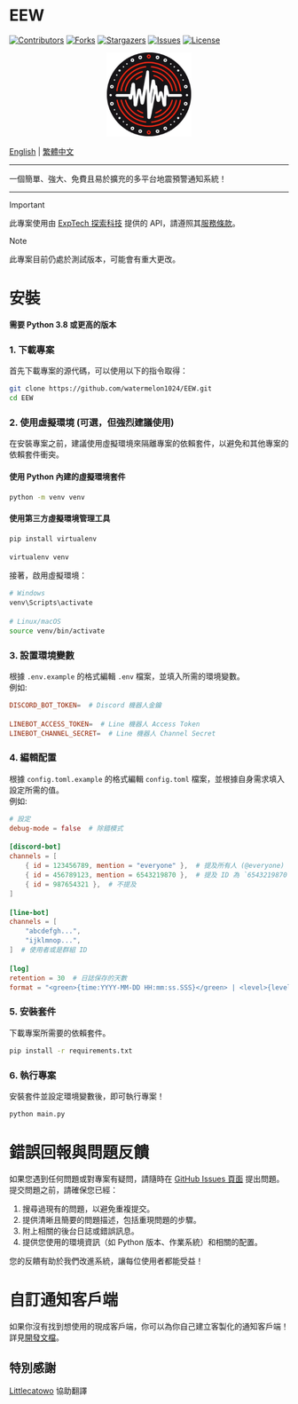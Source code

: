 # EEW

 [![Contributors][contributors-shield]][contributors-url]
 [![Forks][forks-shield]][forks-url]
 [![Stargazers][stars-shield]][stars-url]
 [![Issues][issues-shield]][issues-url]
 [![License][license-shield]][license-url]

 [contributors-shield]: https://img.shields.io/github/contributors/watermelon1024/EEW.svg?style=for-the-badge
 [contributors-url]: https://github.com/watermelon1024/EEW/graphs/contributors

 [forks-shield]: https://img.shields.io/github/forks/watermelon1024/EEW.svg?style=for-the-badge
 [forks-url]: https://github.com/watermelon1024/EEW/network/members

 [stars-shield]: https://img.shields.io/github/stars/watermelon1024/EEW.svg?style=for-the-badge
 [stars-url]: https://github.com/watermelon1024/EEW/stargazers

 [issues-shield]: https://img.shields.io/github/issues/watermelon1024/EEW.svg?style=for-the-badge
 [issues-url]: https://github.com/watermelon1024/EEW/issues

 [license-shield]: https://img.shields.io/github/license/watermelon1024/EEW.svg?style=for-the-badge
 [license-url]: https://github.com/watermelon1024/EEW/blob/main/LICENSE

 <div align="center">
  <a href="https://github.com/watermelon1024/EEW">
   <img src="/asset/logo.png" alt="EEW" width="30%"/>
  </a>
 </div>

 [English](/README.md) | [繁體中文](/docs/zh-TW/README.md)

 ---

 一個簡單、強大、免費且易於擴充的多平台地震預警通知系統！

 ---

> [!IMPORTANT]
> 此專案使用由 [ExpTech 探索科技](https://exptech.com.tw) 提供的 API，請遵照其[服務條款](https://exptech.com.tw/tos)。

> [!NOTE]
> 此專案目前仍處於測試版本，可能會有重大更改。

# 安裝
 **需要 Python 3.8 或更高的版本**

 ### 1. 下載專案
 首先下載專案的源代碼，可以使用以下的指令取得：
 ```bash
 git clone https://github.com/watermelon1024/EEW.git
 cd EEW
 ```

 ### 2. 使用虛擬環境 (可選，但強烈建議使用)
 在安裝專案之前，建議使用虛擬環境來隔離專案的依賴套件，以避免和其他專案的依賴套件衝突。
 #### 使用 Python 內建的虛擬環境套件
 ```bash
 python -m venv venv
 ```
 #### 使用第三方虛擬環境管理工具
 ```bash
 pip install virtualenv

 virtualenv venv
 ```
 接著，啟用虛擬環境：
 ```bash
 # Windows
 venv\Scripts\activate

 # Linux/macOS
 source venv/bin/activate
 ```

 ### 3. 設置環境變數
 根據 `.env.example` 的格式編輯 `.env` 檔案，並填入所需的環境變數。\
 例如:
 ```toml
 DISCORD_BOT_TOKEN=  # Discord 機器人金鑰

 LINEBOT_ACCESS_TOKEN=  # Line 機器人 Access Token
 LINEBOT_CHANNEL_SECRET=  # Line 機器人 Channel Secret
 ```

 ### 4. 編輯配置
 根據 `config.toml.example` 的格式編輯 `config.toml` 檔案，並根據自身需求填入設定所需的值。\
 例如:
 ```toml
 # 設定
 debug-mode = false  # 除錯模式

 [discord-bot]
 channels = [
     { id = 123456789, mention = "everyone" },  # 提及所有人 (@everyone)
     { id = 456789123, mention = 6543219870 },  # 提及 ID 為 `6543219870` 的身分組
     { id = 987654321 },  # 不提及
 ]

 [line-bot]
 channels = [
     "abcdefgh...",
     "ijklmnop...",
 ]  # 使用者或是群組 ID

 [log]
 retention = 30  # 日誌保存的天數
 format = "<green>{time:YYYY-MM-DD HH:mm:ss.SSS}</green> | <level>{level: <8}</level> | <level>{message}</level>"  # 日誌輸出格式
 ```

 ### 5. 安裝套件
 下載專案所需要的依賴套件。
 ```bash
 pip install -r requirements.txt
 ```

 ### 6. 執行專案
 安裝套件並設定環境變數後，即可執行專案！
 ```bash
 python main.py
 ```


# 錯誤回報與問題反饋

 如果您遇到任何問題或對專案有疑問，請隨時在 [GitHub Issues 頁面][issues-url] 提出問題。提交問題之前，請確保您已經：

 1. 搜尋過現有的問題，以避免重複提交。
 2. 提供清晰且簡要的問題描述，包括重現問題的步驟。
 3. 附上相關的後台日誌或錯誤訊息。
 4. 提供您使用的環境資訊（如 Python 版本、作業系統）和相關的配置。

 您的反饋有助於我們改進系統，讓每位使用者都能受益！


# 自訂通知客戶端
 如果你沒有找到想使用的現成客戶端，你可以為你自己建立客製化的通知客戶端！\
 詳見[開發文檔](/docs/zh-TW/dev/notification.md)。


## 特別感謝
 [Littlecatowo](https://github.com/Littlecatowo) 協助翻譯
